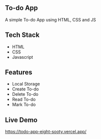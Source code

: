 ## To-do App

A simple To-do App using HTML, CSS and JS

## Tech Stack
- HTML
- CSS
- Javascript

## Features
- Local Storage
- Create To-do
- Delete To-do
- Read To-do
- Mark To-do

## Live Demo
https://todo-app-eight-sooty.vercel.app/
